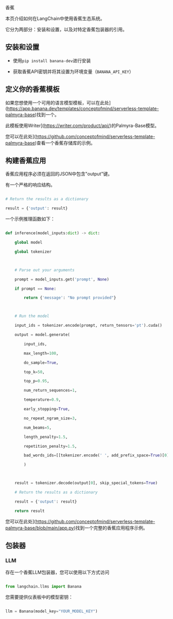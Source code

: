 香蕉



本页介绍如何在LangChain中使用香蕉生态系统。

它分为两部分：安装和设置，以及对特定香蕉包装器的引用。



## 安装和设置



- 使用`pip install banana-dev`进行安装

- 获取香蕉API密钥并将其设置为环境变量（`BANANA_API_KEY`）



## 定义你的香蕉模板



如果您想使用一个可用的语言模型模板，可以在此处](https://app.banana.dev/templates/conceptofmind/serverless-template-palmyra-base)找到一个。

此模板使用Writer](https://writer.com/product/api/)的Palmyra-Base模型。

您可以在此处](https://github.com/conceptofmind/serverless-template-palmyra-base)查看一个香蕉存储库的示例。



## 构建香蕉应用



香蕉应用程序必须在返回的JSON中包含"output"键。

有一个严格的响应结构。



```python

# Return the results as a dictionary

result = {'output': result}

```



一个示例推理函数如下：



```python

def inference(model_inputs:dict) -> dict:

    global model

    global tokenizer



    # Parse out your arguments

    prompt = model_inputs.get('prompt', None)

    if prompt == None:

        return {'message': "No prompt provided"}



    # Run the model

    input_ids = tokenizer.encode(prompt, return_tensors='pt').cuda()

    output = model.generate(

        input_ids,

        max_length=100,

        do_sample=True,

        top_k=50,

        top_p=0.95,

        num_return_sequences=1,

        temperature=0.9,

        early_stopping=True,

        no_repeat_ngram_size=3,

        num_beams=5,

        length_penalty=1.5,

        repetition_penalty=1.5,

        bad_words_ids=[[tokenizer.encode(' ', add_prefix_space=True)[0]]]

        )



    result = tokenizer.decode(output[0], skip_special_tokens=True)

    # Return the results as a dictionary

    result = {'output': result}

    return result

```



您可以在此处](https://github.com/conceptofmind/serverless-template-palmyra-base/blob/main/app.py)找到一个完整的香蕉应用程序示例。



## 包装器



### LLM



存在一个香蕉LLM包装器，您可以使用以下方式访问



```python

from langchain.llms import Banana

```



您需要提供仪表板中的模型密钥：



```python

llm = Banana(model_key="YOUR_MODEL_KEY")

```

